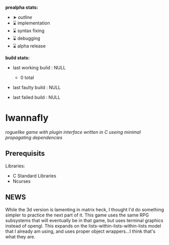 **prealpha stats:**
- ➤ *outline*
- ⌛ implementation
- ⌛ syntax fixing
- ⌛ debugging
- ⌛ alpha release

**build stats:**
- last working build : NULL
	- 0 total

- last faulty build : NULL
- last failed build : NULL

Iwannafly
=========
*roguelike game with plugin interface written in C useing minimal propagating dependencies*

Prerequisits
------------

Libraries:

- C Standard Libraries
- Ncurses

NEWS
----

While the 3d version is lamenting in matrix heck, I thought I'd do something simpler to practice the next part of it. This game uses the same RPG subsystems that will eventually be in that game, but uses terminal graphics instead of opengl. This expands on the lists-within-lists-within-lists model that I already am using, and uses proper object wrappers...I think that's what they are.
